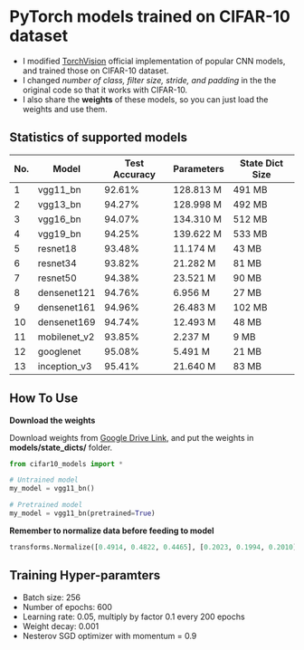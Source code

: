 # PyTorch models trained on CIFAR-10 dataset
- I modified [TorchVision](https://pytorch.org/docs/stable/torchvision/models.html) official implementation of popular CNN models, and trained those on CIFAR-10 dataset.
- I changed *number of class, filter size, stride, and padding* in the the original code so that it works with CIFAR-10.
- I also share the **weights** of these models, so you can just load the weights and use them.

## Statistics of supported models
| No. | Model        | Test Accuracy | Parameters | State Dict Size |
|-----|--------------|---------------|------------|-----------------|
| 1   | vgg11_bn     | 92.61%        | 128.813 M  | 491 MB          |
| 2   | vgg13_bn     | 94.27%        | 128.998 M  | 492 MB          |
| 3   | vgg16_bn     | 94.07%        | 134.310 M  | 512 MB          |
| 4   | vgg19_bn     | 94.25%        | 139.622 M  | 533 MB          |
| 5   | resnet18     | 93.48%        | 11.174 M   | 43 MB           |
| 6   | resnet34     | 93.82%        | 21.282 M   | 81 MB           |
| 7   | resnet50     | 94.38%        | 23.521 M   | 90 MB           |
| 8   | densenet121  | 94.76%        | 6.956 M    | 27 MB           |
| 9   | densenet161  | 94.96%        | 26.483 M   | 102 MB          |
| 10  | densenet169  | 94.74%        | 12.493 M   | 48 MB           |
| 11  | mobilenet_v2 | 93.85%        | 2.237 M    | 9 MB            |
| 12  | googlenet    | 95.08%        | 5.491 M    | 21 MB           |
| 13  | inception_v3 | 95.41%        | 21.640 M   | 83 MB           |

## How To Use

**Download the weights**

Download weights from [Google Drive Link](https://drive.google.com/drive/folders/15jBlLkOFg0eK-pwsmXoSesNDyDb_HOeV?usp=sharing), and put the weights in **models/state_dicts/** folder.

```python
from cifar10_models import *

# Untrained model
my_model = vgg11_bn()

# Pretrained model
my_model = vgg11_bn(pretrained=True)
```

**Remember to normalize data before feeding to model**
```python
transforms.Normalize([0.4914, 0.4822, 0.4465], [0.2023, 0.1994, 0.2010])]
```

## Training Hyper-paramters
- Batch size: 256
- Number of epochs: 600
- Learning rate: 0.05, multiply by factor 0.1 every 200 epochs
- Weight decay: 0.001
- Nesterov SGD optimizer with momentum = 0.9